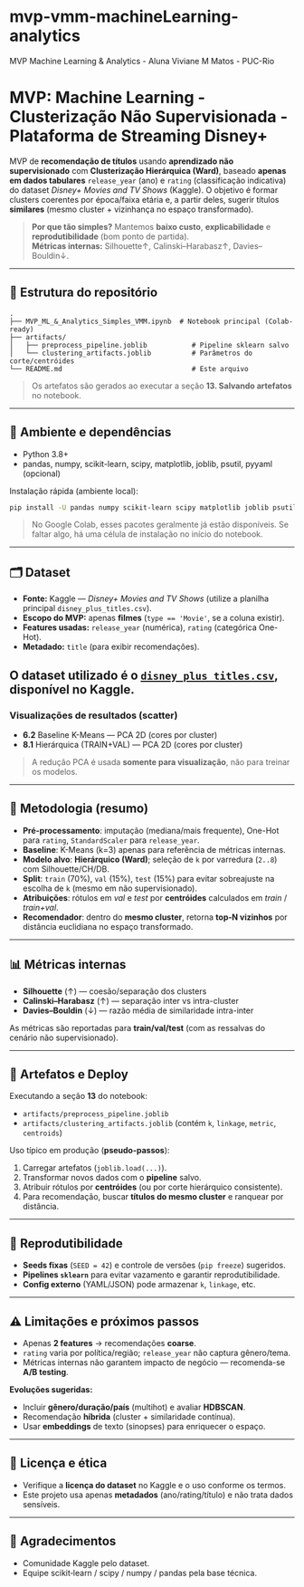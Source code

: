 # mvp-vmm-machineLearning-analytics
MVP Machine Learning &amp; Analytics - Aluna Viviane M Matos - PUC-Rio

# MVP: Machine Learning - Clusterização Não Supervisionada - Plataforma de Streaming Disney+

MVP de **recomendação de títulos** usando **aprendizado não supervisionado** com **Clusterização Hierárquica (Ward)**,
baseado **apenas em dados tabulares** `release_year` (ano) e `rating` (classificação indicativa) do dataset *Disney+ Movies and TV Shows* (Kaggle).
O objetivo é formar clusters coerentes por época/faixa etária e, a partir deles, sugerir títulos **similares** (mesmo cluster + vizinhança no espaço transformado).

> **Por que tão simples?** Mantemos **baixo custo**, **explicabilidade** e **reprodutibilidade** (bom ponto de partida).  
> **Métricas internas:** Silhouette↑, Calinski–Harabasz↑, Davies–Bouldin↓.

---

## 📁 Estrutura do repositório

```
.
├── MVP_ML_&_Analytics_Simples_VMM.ipynb  # Notebook principal (Colab-ready)
├── artifacts/
│   ├── preprocess_pipeline.joblib           # Pipeline sklearn salvo
│   └── clustering_artifacts.joblib          # Parâmetros do corte/centróides
└── README.md                                # Este arquivo
```

> Os artefatos são gerados ao executar a seção **13. Salvando artefatos** no notebook.

---

## 🧰 Ambiente e dependências

- Python 3.8+
- pandas, numpy, scikit-learn, scipy, matplotlib, joblib, psutil, pyyaml (opcional)

Instalação rápida (ambiente local):

```bash
pip install -U pandas numpy scikit-learn scipy matplotlib joblib psutil pyyaml
```

> No Google Colab, esses pacotes geralmente já estão disponíveis. Se faltar algo, há uma célula de instalação no início do notebook.

---

## 🗂️ Dataset

- **Fonte:** Kaggle — *Disney+ Movies and TV Shows* (utilize a planilha principal `disney_plus_titles.csv`).
- **Escopo do MVP:** apenas **filmes** (`type == 'Movie'`, se a coluna existir).
- **Features usadas:** `release_year` (numérica), `rating` (categórica One-Hot).  
- **Metadado:** `title` (para exibir recomendações).

O dataset utilizado é o [`disney_plus_titles.csv`](https://www.kaggle.com/datasets/shivamb/disney-movies-and-tv-shows), disponível no Kaggle.
---

### Visualizações de resultados (scatter)
- **6.2** Baseline K-Means — PCA 2D (cores por cluster)  
- **8.1** Hierárquica (TRAIN+VAL) — PCA 2D (cores por cluster)  

> A redução PCA é usada **somente para visualização**, não para treinar os modelos.

---

## 🧪 Metodologia (resumo)

- **Pré-processamento**: imputação (mediana/mais frequente), One-Hot para `rating`, `StandardScaler` para `release_year`.
- **Baseline**: K-Means (k=3) apenas para referência de métricas internas.
- **Modelo alvo**: **Hierárquico (Ward)**; seleção de `k` por varredura (`2..8`) com Silhouette/CH/DB.
- **Split**: `train` (70%), `val` (15%), `test` (15%) para evitar sobreajuste na escolha de `k` (mesmo em não supervisionado).
- **Atribuições**: rótulos em *val* e *test* por **centróides** calculados em *train* / *train+val*.
- **Recomendador**: dentro do **mesmo cluster**, retorna **top‑N vizinhos** por distância euclidiana no espaço transformado.

---

## 📊 Métricas internas

- **Silhouette** (↑) — coesão/separação dos clusters  
- **Calinski–Harabasz** (↑) — separação inter vs intra-cluster  
- **Davies–Bouldin** (↓) — razão média de similaridade intra-inter  

As métricas são reportadas para **train/val/test** (com as ressalvas do cenário não supervisionado).

---

## 💾 Artefatos e Deploy

Executando a seção **13** do notebook:
- `artifacts/preprocess_pipeline.joblib`
- `artifacts/clustering_artifacts.joblib` (contém `k`, `linkage`, `metric`, `centroids`)

Uso típico em produção (**pseudo-passos**):
1. Carregar artefatos (`joblib.load(...)`).
2. Transformar novos dados com o **pipeline** salvo.
3. Atribuir rótulos por **centróides** (ou por corte hierárquico consistente).
4. Para recomendação, buscar **títulos do mesmo cluster** e ranquear por distância.

---

## 🔁 Reprodutibilidade

- **Seeds fixas** (`SEED = 42`) e controle de versões (`pip freeze`) sugeridos.  
- **Pipelines `sklearn`** para evitar vazamento e garantir reprodutibilidade.  
- **Config externo** (YAML/JSON) pode armazenar `k`, `linkage`, etc.
---

## ⚠️ Limitações e próximos passos

- Apenas **2 features** → recomendações **coarse**.  
- `rating` varia por política/região; `release_year` não captura gênero/tema.  
- Métricas internas não garantem impacto de negócio — recomenda-se **A/B testing**.

**Evoluções sugeridas:**
- Incluir **gênero/duração/país** (multihot) e avaliar **HDBSCAN**.  
- Recomendação **híbrida** (cluster + similaridade contínua).  
- Usar **embeddings** de texto (sinopses) para enriquecer o espaço.

---

## 📜 Licença e ética

- Verifique a **licença do dataset** no Kaggle e o uso conforme os termos.  
- Este projeto usa apenas **metadados** (ano/rating/título) e não trata dados sensíveis.

---

## 🙌 Agradecimentos

- Comunidade Kaggle pelo dataset.  
- Equipe scikit‑learn / scipy / numpy / pandas pela base técnica.
